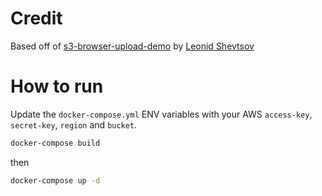# Credit
Based off of [s3-browser-upload-demo](https://github.com/leonid-shevtsov/s3-browser-upload-demo) by [Leonid Shevtsov](https://github.com/leonid-shevtsov)

# How to run
Update the `docker-compose.yml` ENV variables with your AWS `access-key`, `secret-key`, `region` and `bucket`.

```bash
docker-compose build
```
then
```bash
docker-compose up -d
```
